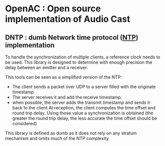 # OpenAC : Open source implementation of Audio Cast

## DNTP : dumb Network time protocol ([NTP](https://en.wikipedia.org/wiki/Network_Time_Protocol)) implementation

To handle the synchronization of multiple clients, a reference clock needs to be used. This library is designed to determine with enough precision the delay between an emitter and a receiver.

This tools can be seen as a simplified version of the NTP:
- The client sends a packet over UDP to a server filled with the originate timestamp
- The server receives it and add the receive timestamp.
- when possible, the server adds the transmit timestamp and sends it back to the client
At reception, the client computes the time offset and round trip delay. Using those value a synchronization is obtained (the greater the round trip delay, the less accurate the time offset should be considered)

This library is defined as dumb as it does not rely on any stratum mechanism and omits much of the NTP complexity
